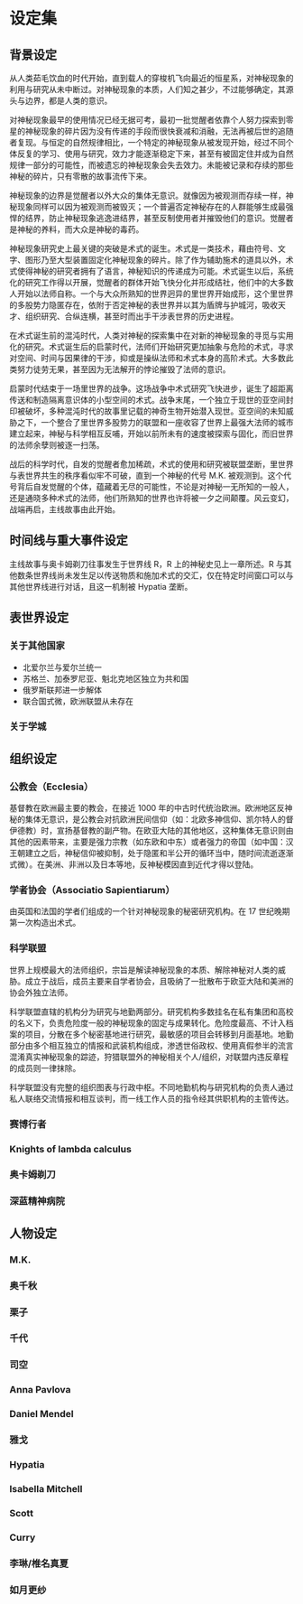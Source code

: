 # 设定集

## 背景设定

从人类茹毛饮血的时代开始，直到载人的穿梭机飞向最近的恒星系，对神秘现象的利用与研究从未中断过。对神秘现象的本质，人们知之甚少，不过能够确定，其源头与边界，都是人类的意识。

对神秘现象最早的使用情况已经无据可考，最初一批觉醒者依靠个人努力探索到零星的神秘现象的碎片因为没有传递的手段而很快衰减和消融，无法再被后世的追随者复现。与恒定的自然规律相比，一个特定的神秘现象从被发现开始，经过不同个体反复的学习、使用与研究，效力才能逐渐稳定下来，甚至有被固定住并成为自然规律一部分的可能性，而被遗忘的神秘现象会失去效力。未能被记录和存续的那些神秘的碎片，只有零散的故事流传下来。

神秘现象的边界是觉醒者以外大众的集体无意识。就像因为被观测而存续一样，神秘现象同样可以因为被观测而被毁灭；一个普遍否定神秘存在的人群能够生成最强悍的结界，防止神秘现象逃逸进结界，甚至反制使用者并摧毁他们的意识。觉醒者是神秘的养料，而大众是神秘的毒药。

神秘现象研究史上最关键的突破是术式的诞生。术式是一类技术，藉由符号、文字、图形乃至大型装置固定化神秘现象的碎片。除了作为辅助施术的道具以外，术式使得神秘的研究者拥有了语言，神秘知识的传递成为可能。术式诞生以后，系统化的研究工作得以开展，觉醒者的群体开始飞快分化并形成结社，他们中的大多数人开始以法师自称。一个与大众所熟知的世界迥异的里世界开始成形，这个里世界的多股势力隐匿存在，依附于否定神秘的表世界并以其为盾牌与护城河，吸收天才、组织研究、合纵连横，甚至时而出手干涉表世界的历史进程。

在术式诞生前的混沌时代，人类对神秘的探索集中在对新的神秘现象的寻觅与实用化的研究。术式诞生后的启蒙时代，法师们开始研究更加抽象与危险的术式，寻求对空间、时间与因果律的干涉，抑或是操纵法师和术式本身的高阶术式。大多数此类努力徒劳无果，甚至因为无法解开的悖论摧毁了法师的意识。

启蒙时代结束于一场里世界的战争。这场战争中术式研究飞快进步，诞生了超距离传送和制造隔离意识体的小型空间的术式。战争末尾，一个独立于现世的亚空间封印被破坏，多种混沌时代的故事里记载的神奇生物开始潜入现世。亚空间的未知威胁之下，一个整合了里世界多股势力的联盟和一座收容了世界上最强大法师的城市建立起来，神秘与科学相互反哺，开始以前所未有的速度被探索与固化，而旧世界的法师余孽则被逐一扫荡。

战后的科学时代，自发的觉醒者愈加稀疏，术式的使用和研究被联盟垄断，里世界与表世界共生的秩序看似牢不可破，直到一个神秘的代号 M.K. 被观测到。这个代号背后自发觉醒的个体，蕴藏着无尽的可能性，不论是对神秘一无所知的一般人，还是通晓多种术式的法师，他们所熟知的世界也许将被一夕之间颠覆。风云变幻，战端再启，主线故事由此开始。

## 时间线与重大事件设定

主线故事与奥卡姆剃刀往事发生于世界线 R，R 上的神秘史见上一章所述。R 与其他数条世界线尚未发生足以传送物质和施加术式的交汇，仅在特定时间窗口可以与其他世界线进行对话，且这一机制被 Hypatia 垄断。

## 表世界设定

### 关于其他国家

* 北爱尔兰与爱尔兰统一
* 苏格兰、加泰罗尼亚、魁北克地区独立为共和国
* 俄罗斯联邦进一步解体
* 联合国式微，欧洲联盟从未存在

### 关于学城

## 组织设定

### 公教会（Ecclesia）

基督教在欧洲最主要的教会，在接近 1000 年的中古时代统治欧洲。欧洲地区反神秘的集体无意识，是公教会对抗欧洲民间信仰（如：北欧多神信仰、凯尔特人的督伊德教）时，宣扬基督教的副产物。在欧亚大陆的其他地区，这种集体无意识则由其他的因素带来，主要是强力宗教（如东欧和中东）或者强力的帝国（如中国：汉王朝建立之后，神秘信仰被抑制，处于隐匿和半公开的循环当中，随时间流逝逐渐式微）。在美洲、非洲以及日本等地，反神秘模因直到近代才得以登陆。

### 学者协会（Associatio Sapientiarum）

由英国和法国的学者们组成的一个针对神秘现象的秘密研究机构。在 17 世纪晚期第一次构造出术式。

### 科学联盟

世界上规模最大的法师组织，宗旨是解读神秘现象的本质、解除神秘对人类的威胁。成立于战后，成员主要来自学者协会，且吸纳了一批散布于欧亚大陆和美洲的协会外独立法师。

科学联盟直辖的机构分为研究与地勤两部分。研究机构多数挂名在私有集团和高校的名义下，负责危险度一般的神秘现象的固定与成果转化。危险度最高、不计入档案的项目，分散在多个秘密基地进行研究，最敏感的项目会转移到月面基地。地勤部分由多个相互独立的情报和武装机构组成，渗透世俗政权、使用真假参半的流言混淆真实神秘现象的踪迹，狩猎联盟外的神秘相关个人/组织，对联盟内违反章程的成员则一律抹除。

科学联盟没有完整的组织图表与行政中枢。不同地勤机构与研究机构的负责人通过私人联络交流情报和相互谈判，而一线工作人员的指令经其供职机构的主管传达。

### 赛博行者

### Knights of lambda calculus

### 奥卡姆剃刀

### 深蓝精神病院

## 人物设定

### M.K.

### 奥千秋

### 栗子

### 千代

### 司空

### Anna Pavlova

### Daniel Mendel

### 雅戈

### Hypatia

### Isabella Mitchell

### Scott

### Curry

### 李琳/椎名真夏

### 如月更纱





